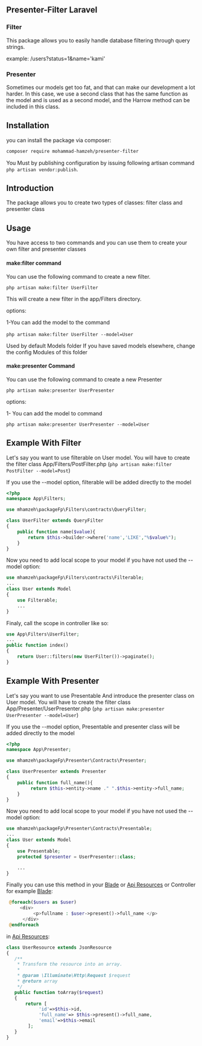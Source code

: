 ## Presenter-Filter Laravel
### Filter
This package allows you to easily handle database filtering through query strings.

example: /users?status=1&name='kami'
### Presenter
Sometimes our models get too fat, and that can make our development a lot harder.
In this case, we use a second class that has the same function as the model and is used as a second model, and the Harrow method can be included in this class.

## Installation
you can install the package via composer:
```bash
composer require mohammad-hamzeh/presenter-filter
```

You Must by publishing configuration by issuing following artisan command ```php artisan vendor:publish```.
    
## Introduction
The package allows you to create two types of classes: filter class and presenter class

## Usage
You have access to two commands and you can use them to create your own filter and presenter classes
#### make:filter command
You can use the following command to create a new filter.

```php artisan make:filter UserFilter```

This will create a new filter in the app/Filters directory.

options:

1-You can add the model to the command

‍‍‍‍‍‍```php artisan make:filter UserFilter --model=User```

Used by default Models folder If you have saved models elsewhere, change the config Modules of this folder

#### make:presenter Command
You can use the following command to create a new Presenter

```php artisan make:presenter UserPresenter```

options:

1- You can add the model to command

```php artisan make:presenter UserPresenter --model=User```

## Example With Filter
Let's say you want to use filterable on User model. You will have to create the filter class App/Filters/PostFilter.php (```php artisan make:filter PostFilter --model=Post```)

If you use the --model option, filterable will be added directly to the model

```php
<?php
namespace App\Filters;

use mhamzeh\packageFp\Filters\contracts\QueryFilter;

class UserFilter extends QueryFilter
{
    public function name($value){
        return $this->builder->where('name','LIKE',"%$value%");        
    }
}
```

Now you need to add local scope to your model if you have not used the --model option:
```php
use mhamzeh\packageFp\Filters\contracts\Filterable;
...
class User extends Model
{
    use Filterable;
    ...
}
```

Finaly, call the scope in controller like so:

```php
use App\Filters\UserFilter;
...
public function index()
{
    return User::filters(new UserFilter())->paginate();
}
```


## Example With Presenter
Let's say you want to use Presentable And introduce the presenter class on User model. You will have to create the filter class App/Presenter/UserPresenter.php (```php artisan make:presenter UserPresenter --model=User```)

If you use the --model option, Presentable and presenter class will be added directly to the model

```php
<?php
namespace App\Presenter;

use mhamzeh\packageFp\Presenter\Contracts\Presenter;

class UserPresenter extends Presenter
{
    public function full_name(){
         return $this->entity->name ." ".$this->entity->full_name;        
    }
}
```
Now you need to add local scope to your model if you have not used the --model option:
```php
use mhamzeh\packageFp\Presenter\Contracts\Presentable;
...
class User extends Model
{
    use Presentable;
    protected $presenter = UserPresenter::class;

    ...
}
```
Finally you can use this method in your [Blade](https://laravel.com/docs/8.x/blade) or [Api Resources](https://laravel.com/docs/8.x/eloquent-resources) or Controller
for example [Blade](https://laravel.com/docs/8.x/blade):
```php
 @foreach($users as $user)
     <div>
          <p>fullname : $user->present()->full_name </p>
      </div>
 @endforeach
```
in [Api Resources](https://laravel.com/docs/8.x/eloquent-resources):
```php
class UserResource extends JsonResource
{
   /**
    * Transform the resource into an array.
    *
    * @param \Illuminate\Http\Request $request
    * @return array
    */
   public function toArray($request)
   {
       return [
            'id'=>$this->id,
            'full_name'=> $this->present()->full_name,
            'email'=>$this->email
        ];
   }
}
```



  


